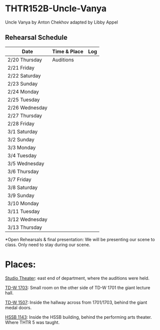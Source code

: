 # THTR152B-Uncle-Vanya
Uncle Vanya by Anton Chekhov adapted by Libby Appel

## Rehearsal Schedule

| Date           | Time & Place  |     Log         |
|----------------|---------------|-----------------|
|  2/20 Thursday |  Auditions    |                 |
|  2/21 Friday   |               |                 |
|  2/22 Saturday |               |                 |
|  2/23 Sunday   |               |                 |
|  2/24 Monday   |               |                 |
|  2/25 Tuesday  |               |                 |
|  2/26 Wednesday|               |                 |
|  2/27 Thursday |               |                 |
|  2/28 Friday   |               |                 |
|  3/1 Saturday  |               |                 |
|  3/2 Sunday    |               |                 |
|  3/3 Monday    |               |                 |
|  3/4 Tuesday   |               |                 |
|  3/5 Wednesday |               |                 |
|  3/6 Thursday  |               |                 |
|  3/7 Friday    |               |                 |
|  3/8 Saturday  |               |                 |
|  3/9 Sunday    |               |                 |
|  3/10 Monday   |               |                 |
|  3/11 Tuesday  |               |                 |
|  3/12 Wednesday|               |                 |
|  3/13 Thursday |               |                 |


*Open Rehearsals & final presentation: We will be presenting our scene to class. Only need to stay during our scene.


# Places:
[Studio Theater][Studio Theater]: east end of department, where the auditions were held.

[TD-W 1703][TD-W 1703]: Small room on the other side of TD-W 1701 the giant lecture hall.

[TD-W 1507][TD-W 1507]: Inside the hallway across from 1701/1703, behind the giant medal doors.

[HSSB 1143][HSSB 1143]: Inside the HSSB building, behind the performing arts theater. Where THTR 5 was taught.

[Studio Theater]: https://maps.app.goo.gl/9ysWA1NwAuz8w3iJ6
[TD-W 1703]: https://www.google.com/maps/place/34%C2%B024'46.3%22N+119%C2%B051'05.2%22W/@34.4127426,-119.8515302,57m/data=!3m1!1e3!4m4!3m3!8m2!3d34.412853!4d-119.851437?entry=ttu&g_ep=EgoyMDI1MDEyMC4wIKXMDSoASAFQAw%3D%3D
[TD-W 1507]: https://www.google.com/maps/place/34%C2%B024'44.9%22N+119%C2%B051'06.3%22W/@34.4123736,-119.8517677,81m/data=!3m1!1e3!4m4!3m3!8m2!3d34.412467!4d-119.851762?entry=ttu&g_ep=EgoyMDI1MDEyMC4wIKXMDSoASAFQAw%3D%3D
[HSSB 1143]: https://maps.app.goo.gl/chgVj2j5VaCt3Pwy8
